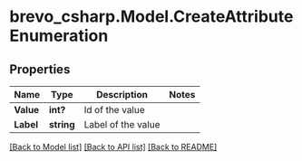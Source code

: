 # brevo_csharp.Model.CreateAttributeEnumeration
## Properties

Name | Type | Description | Notes
------------ | ------------- | ------------- | -------------
**Value** | **int?** | Id of the value | 
**Label** | **string** | Label of the value | 

[[Back to Model list]](../README.md#documentation-for-models) [[Back to API list]](../README.md#documentation-for-api-endpoints) [[Back to README]](../README.md)

